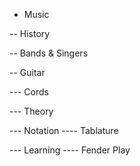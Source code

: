 - Music

-- History

-- Bands & Singers

-- Guitar

--- Cords

--- Theory

--- Notation
---- Tablature

--- Learning
---- Fender Play